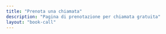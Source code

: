 ```yaml
---
title: "Prenota una chiamata"
description: "Pagina di prenotazione per chiamata gratuita"
layout: "book-call"
---
```



